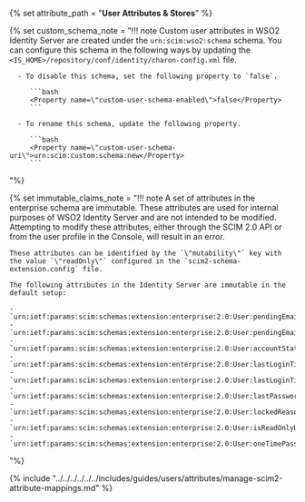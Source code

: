 {% set attribute_path = "**User Attributes & Stores**" %}

{% set custom_schema_note = "!!! note
    Custom user attributes in WSO2 Identity Server are created under the `urn:scim:wso2:schema` schema. You can configure this schema in the following ways by updating the `<IS_HOME>/repository/conf/identity/charon-config.xml` file.
    
      - To disable this schema, set the following property to `false`.

         ```bash
         <Property name=\"custom-user-schema-enabled\">false</Property>
         ```

      - To rename this schema, update the following property.

         ```bash
         <Property name=\"custom-user-schema-uri\">urn:scim:custom:schema:new</Property>
         ```
"%}

{% set immutable_claims_note = "!!! note
    A set of attributes in the enterprise schema are immutable. These attributes are used for internal purposes of WSO2 Identity Server and are not intended to be modified. Attempting to modify these attributes, either through the SCIM 2.0 API or from the user profile in the Console, will result in an error.

    These attributes can be identified by the `\"mutability\"` key with the value `\"readOnly\"` configured in the `scim2-schema-extension.config` file.

    The following attributes in the Identity Server are immutable in the default setup:

    - `urn:ietf:params:scim:schemas:extension:enterprise:2.0:User:pendingEmails.value`
    - `urn:ietf:params:scim:schemas:extension:enterprise:2.0:User:pendingEmails`
    - `urn:ietf:params:scim:schemas:extension:enterprise:2.0:User:accountState`
    - `urn:ietf:params:scim:schemas:extension:enterprise:2.0:User:lastLoginTime`
    - `urn:ietf:params:scim:schemas:extension:enterprise:2.0:User:lastLoginTime`
    - `urn:ietf:params:scim:schemas:extension:enterprise:2.0:User:lastPasswordUpdateTime`
    - `urn:ietf:params:scim:schemas:extension:enterprise:2.0:User:lockedReason`
    - `urn:ietf:params:scim:schemas:extension:enterprise:2.0:User:isReadOnlyUser`
    - `urn:ietf:params:scim:schemas:extension:enterprise:2.0:User:oneTimePassword`
"%}

{% include "../../../../../../includes/guides/users/attributes/manage-scim2-attribute-mappings.md" %}